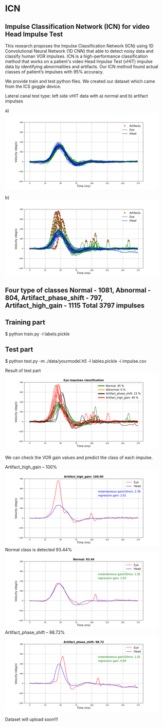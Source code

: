 # ICN

Impulse Classification Network (ICN) for video Head Impulse Test
--------------------------------------------------------------------

This research proposes the Impulse Classification Network (ICN) using 1D Convolutional Neural Network (1D CNN) that able to detect noisy data and classify human VOR impulses. ICN is a high-performance classification method that works on a patient's video Head Impulse Test (vHIT) impulse data by identifying abnormalities and artifacts. Our ICN method found actual classes of patient’s impulses with 95% accuracy. 


We provide train and test python files. We created our dataset which came from the ICS goggle device.


Lateral canal test type: left side vHIT data with a) normal and b) artifact impulses

a)
![](/images/normal_impulses.png)

b)
![](/images/artifact_impulses.png) 


Four type of classes
Normal - 1081,
Abnormal -	804,
Artifact_phase_shift - 797,
Artifact_high_gain - 1115
Total	3797 impulses
----------------------------


Training part
--------------

$ python train.py -l labels.pickle


Test part
----------

$ python test.py -m ./data/yourmodel.h5 -l lables.pickle -i impulse.csv


Result of test part
![](/images/classification.PNG)

We can check the VOR gain values and predict the class of each impulse. 

Artifact_high_gain – 100%
![](/images/Figure_131.png) 
Normal class is detected 93.44%
![](/images/Figure_181.png) 
Artifact_phase_shift – 98.72%
![](/images/Figure_211.png)



Dataset will upload soon!!!
